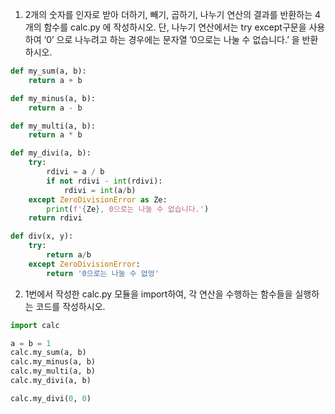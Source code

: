 1. 2개의 숫자를 인자로 받아 더하기, 빼기, 곱하기, 나누기 연산의 결과를 반환하는 4개의 함수를 calc.py 에 작성하시오. 단, 나누기 연산에서는 try except구문을 사용하여 ‘0’ 으로 나누려고 하는 경우에는 문자열 ’0으로는 나눌 수 없습니다.’ 을 반환하시오.

```python
def my_sum(a, b):
    return a + b

def my_minus(a, b):
    return a - b

def my_multi(a, b):
    return a * b

def my_divi(a, b):
    try:
        rdivi = a / b
        if not rdivi - int(rdivi):
            rdivi = int(a/b)
    except ZeroDivisionError as Ze:
        print(f'{Ze}, 0으로는 나눌 수 없습니다.')
    return rdivi
```

```python
def div(x, y):
    try:
        return a/b
    except ZeroDivisionError:
        return '0으로는 나눌 수 없엉'
```





2. 1번에서 작성한 calc.py 모듈을 import하여, 각 연산을 수행하는 함수들을 실행하는 코드를 작성하시오.

```python
import calc

a = b = 1
calc.my_sum(a, b)
calc.my_minus(a, b)
calc.my_multi(a, b)
calc.my_divi(a, b)

calc.my_divi(0, 0)
```

